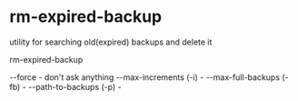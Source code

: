 rm-expired-backup
=================

utility for searching old(expired) backups and delete it

rm-expired-backup

--force - don't ask anything
--max-increments (-i) - 
--max-full-backups (-fb) - 
--path-to-backups (-p) - 
